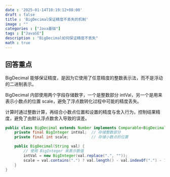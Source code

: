 ```yaml
---
date : '2025-01-14T10:19:12+08:00'
draft : false
title : 'BigDecimal保证精度不丢失的机制'
image : ""
categories : ["Java基础"]
tags : ["JavaSE"]
description : "BigDecimal如何保证精度不丢失"
math : true
---
```


## 回答重点

BigDecimal 能够保证精度，是因为它使用了任意精度的整数表示法，而不是浮动的二进制表示。

BigDecimal 内部使用两个字段存储数字，一个是整数部分 intVal，另一个是用来表示小数点的位置 scale，避免了浮点数转化过程中可能的精度丢失。

计算时通过整数计算，再结合小数点位置和设置的精度与舍入行为，控制结果精度，避免了由默认浮点数舍入导致的误差。

```java
public class BigDecimal extends Number implements Comparable<BigDecimal> {
    private final BigInteger intVal;  // 存储整数部分
    private final int scale;          // 存储小数点的位置

    public BigDecimal(String val) {
        // 使用 BigInteger 来表示数值
        intVal = new BigInteger(val.replace(".", ""));
        scale = val.contains(".") ? val.length() - val.indexOf(".") - 1 : 0;
    }
}
```

